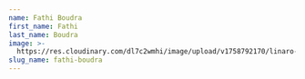 ```yaml
---
name: Fathi Boudra
first_name: Fathi
last_name: Boudra
image: >-
  https://res.cloudinary.com/dl7c2wmhi/image/upload/v1758792170/linaro-website/images/author/avatar-placeholder
slug_name: fathi-boudra
---
```


